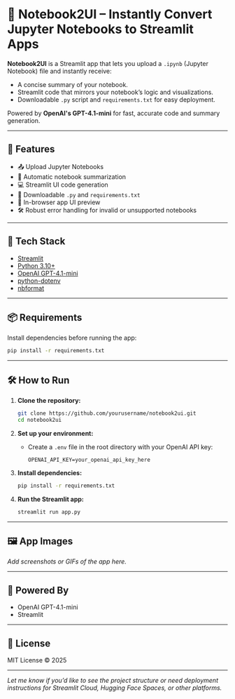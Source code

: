 # 🧠 Notebook2UI – Instantly Convert Jupyter Notebooks to Streamlit Apps

**Notebook2UI** is a Streamlit app that lets you upload a `.ipynb` (Jupyter Notebook) file and instantly receive:
- A concise summary of your notebook.
- Streamlit code that mirrors your notebook’s logic and visualizations.
- Downloadable `.py` script and `requirements.txt` for easy deployment.

Powered by **OpenAI's GPT-4.1-mini** for fast, accurate code and summary generation.

---

## 🚀 Features

- 📤 Upload Jupyter Notebooks
- 🧠 Automatic notebook summarization
- 💻 Streamlit UI code generation
- 🧾 Downloadable `.py` and `requirements.txt`
- 🧪 In-browser app UI preview
- 🛠️ Robust error handling for invalid or unsupported notebooks

---

## 🧰 Tech Stack

- [Streamlit](https://streamlit.io/)
- [Python 3.10+](https://www.python.org/)
- [OpenAI GPT-4.1-mini](https://platform.openai.com/)
- [python-dotenv](https://pypi.org/project/python-dotenv/)
- [nbformat](https://pypi.org/project/nbformat/)

---

## 📦 Requirements

Install dependencies before running the app:

```bash
pip install -r requirements.txt
```

---

## 🛠️ How to Run

1. **Clone the repository:**
    ```bash
    git clone https://github.com/yourusername/notebook2ui.git
    cd notebook2ui
    ```

2. **Set up your environment:**
    - Create a `.env` file in the root directory with your OpenAI API key:
      ```
      OPENAI_API_KEY=your_openai_api_key_here
      ```

3. **Install dependencies:**
    ```bash
    pip install -r requirements.txt
    ```

4. **Run the Streamlit app:**
    ```bash
    streamlit run app.py
    ```

---

## 🖼️ App Images

_Add screenshots or GIFs of the app here._

---

## 🧠 Powered By

- OpenAI GPT-4.1-mini
- Streamlit

---

## 📄 License

MIT License © 2025 

---

_Let me know if you’d like to see the project structure or need deployment instructions for Streamlit Cloud, Hugging Face Spaces, or other platforms._
